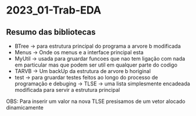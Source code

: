 # 2023_01-Trab-EDA

## Resumo das bibliotecas

- BTree -> para estrutura principal do programa a arvore b modificada
- Menus -> Onde os menus e a interface principal esta
- MyUtil -> usada para gruardar funcoes que nao tem ligação com nada em particular mas que podem ser util em qualquer parte do codigo
- TARVB -> Um backUp da estrutura de arvore b horiginal
- test -> para gruardar testes feitos ao longo do processo de programação e debuging
-> TLSE -> uma lista simplesmente encadeada modificada para servir a estrutura principal

OBS: Para inserir um valor na nova TLSE presisamos de um vetor alocado dinamicamente

